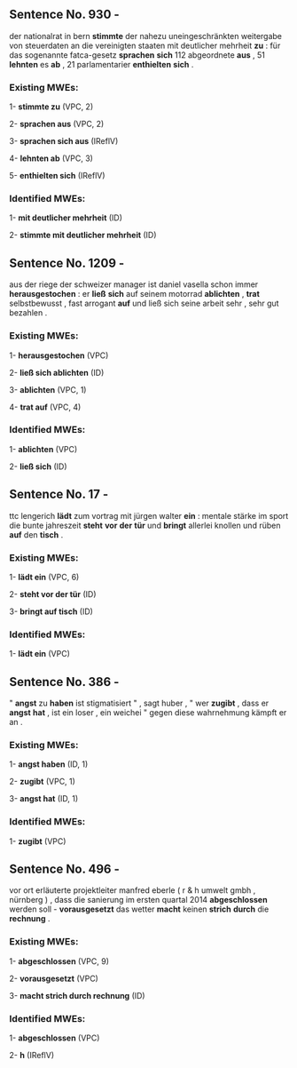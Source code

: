 ## Sentence No. 930 - 
der nationalrat in bern **stimmte** der nahezu uneingeschränkten weitergabe von steuerdaten an die vereinigten staaten mit deutlicher mehrheit **zu** : für das sogenannte fatca-gesetz **sprachen** **sich** 112 abgeordnete **aus** , 51 **lehnten** es **ab** , 21 parlamentarier **enthielten** **sich** . 
### Existing MWEs: 
1- **stimmte zu** (VPC, 2)

2- **sprachen aus** (VPC, 2)

3- **sprachen sich aus** (IReflV)

4- **lehnten ab** (VPC, 3)

5- **enthielten sich** (IReflV)

### Identified MWEs: 
1- **mit deutlicher mehrheit** (ID)

2- **stimmte mit deutlicher mehrheit** (ID)

## Sentence No. 1209 - 
aus der riege der schweizer manager ist daniel vasella schon immer **herausgestochen** : er **ließ** **sich** auf seinem motorrad **ablichten** , **trat** selbstbewusst , fast arrogant **auf** und ließ sich seine arbeit sehr , sehr gut bezahlen . 
### Existing MWEs: 
1- **herausgestochen** (VPC)

2- **ließ sich ablichten** (ID)

3- **ablichten** (VPC, 1)

4- **trat auf** (VPC, 4)

### Identified MWEs: 
1- **ablichten** (VPC)

2- **ließ sich** (ID)

## Sentence No. 17 - 
ttc lengerich **lädt** zum vortrag mit jürgen walter **ein** : mentale stärke im sport die bunte jahreszeit **steht** **vor** **der** **tür** und **bringt** allerlei knollen und rüben **auf** den **tisch** . 
### Existing MWEs: 
1- **lädt ein** (VPC, 6)

2- **steht vor der tür** (ID)

3- **bringt auf tisch** (ID)

### Identified MWEs: 
1- **lädt ein** (VPC)

## Sentence No. 386 - 
" **angst** zu **haben** ist stigmatisiert " , sagt huber , " wer **zugibt** , dass er **angst** **hat** , ist ein loser , ein weichei " gegen diese wahrnehmung kämpft er an . 
### Existing MWEs: 
1- **angst haben** (ID, 1)

2- **zugibt** (VPC, 1)

3- **angst hat** (ID, 1)

### Identified MWEs: 
1- **zugibt** (VPC)

## Sentence No. 496 - 
vor ort erläuterte projektleiter manfred eberle ( r & h umwelt gmbh , nürnberg ) , dass die sanierung im ersten quartal 2014 **abgeschlossen** werden soll - **vorausgesetzt** das wetter **macht** keinen **strich** **durch** die **rechnung** . 
### Existing MWEs: 
1- **abgeschlossen** (VPC, 9)

2- **vorausgesetzt** (VPC)

3- **macht strich durch rechnung** (ID)

### Identified MWEs: 
1- **abgeschlossen** (VPC)

2- **h** (IReflV)

